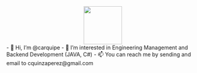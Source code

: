 <div id="header" align="center">
  <img src="https://giphy.com/embed/fwbzI2kV3Qrlpkh59e" width="100"/>
</div>
- 👋 Hi, I’m @carquipe
- 👀 I’m interested in Engineering Management and Backend Development (JAVA, C#)
- 📫 You can reach me by sending and email to cquinzaperez@gmail.com
